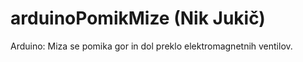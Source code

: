 # arduinoPomikMize (Nik Jukič)
Arduino: Miza se pomika gor in dol preklo elektromagnetnih ventilov.
